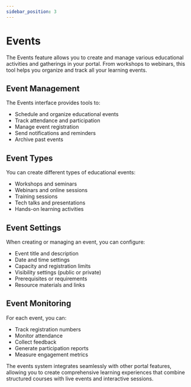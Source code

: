 ```yaml
---
sidebar_position: 3
---
```


# Events

The Events feature allows you to create and manage various educational activities and gatherings in your portal. From workshops to webinars, this tool helps you organize and track all your learning events.

## Event Management

The Events interface provides tools to:

- Schedule and organize educational events
- Track attendance and participation
- Manage event registration
- Send notifications and reminders
- Archive past events

## Event Types

You can create different types of educational events:

- Workshops and seminars
- Webinars and online sessions
- Training sessions
- Tech talks and presentations
- Hands-on learning activities

## Event Settings

When creating or managing an event, you can configure:

- Event title and description
- Date and time settings
- Capacity and registration limits
- Visibility settings (public or private)
- Prerequisites or requirements
- Resource materials and links

## Event Monitoring

For each event, you can:

- Track registration numbers
- Monitor attendance
- Collect feedback
- Generate participation reports
- Measure engagement metrics

The events system integrates seamlessly with other portal features, allowing you to create comprehensive learning experiences that combine structured courses with live events and interactive sessions.

